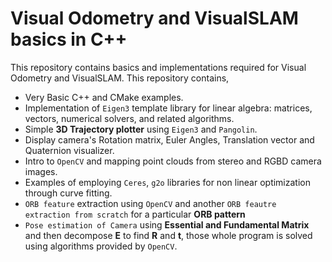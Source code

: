 # Visual Odometry and VisualSLAM basics in C++
This repository contains basics and implementations required for Visual Odometry and VisualSLAM. This repository contains,
- Very Basic C++ and CMake examples.
- Implementation of ```Eigen3``` template library for linear algebra: matrices, vectors, numerical solvers, and related algorithms.
- Simple **3D Trajectory plotter** using ```Eigen3``` and ```Pangolin```.
- Display camera's Rotation matrix, Euler Angles, Translation vector and Quaternion visualizer.
- Intro to ```OpenCV``` and mapping point clouds from stereo and RGBD camera images.
- Examples of employing ```Ceres```, ```g2o``` libraries for non linear optimization through curve fitting.
- ```ORB feature``` extraction using ```OpenCV``` and another ```ORB feautre extraction from scratch``` for a particular **ORB pattern**
- ```Pose estimation of Camera``` using **Essential and Fundamental Matrix** and then decompose **E** to find **R** and **t**, those whole program is solved using algorithms provided by ```OpenCV```.